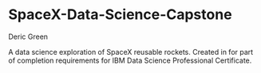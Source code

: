 # SpaceX-Data-Science-Capstone
Deric Green

A data science exploration of SpaceX reusable rockets. Created in for part of completion requirements for IBM Data Science Professional Certificate.
